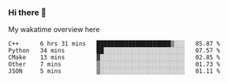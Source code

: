 ### Hi there 👋

<!--
**Jassy930/Jassy930** is a ✨ _special_ ✨ repository because its `README.md` (this file) appears on your GitHub profile.

Here are some ideas to get you started:

- 🔭 I’m currently working on ...
- 🌱 I’m currently learning ...
- 👯 I’m looking to collaborate on ...
- 🤔 I’m looking for help with ...
- 💬 Ask me about ...
- 📫 How to reach me: ...
- 😄 Pronouns: ...
- ⚡ Fun fact: ...
-->

My wakatime overview here
<!--START_SECTION:waka-->
```text
C++      6 hrs 31 mins   █████████████████████▒░░░   85.87 % 
Python   34 mins         ██░░░░░░░░░░░░░░░░░░░░░░░   07.57 % 
CMake    13 mins         ▓░░░░░░░░░░░░░░░░░░░░░░░░   02.85 % 
Other    7 mins          ▒░░░░░░░░░░░░░░░░░░░░░░░░   01.73 % 
JSON     5 mins          ▒░░░░░░░░░░░░░░░░░░░░░░░░   01.11 % 
```
<!--END_SECTION:waka-->
